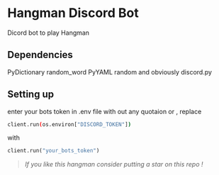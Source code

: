 # Hangman Discord Bot
Dicord bot to play Hangman

## Dependencies 
PyDictionary 
random_word
PyYAML
random 
and obviously discord.py

## Setting up
enter your bots token in .env file with out any quotaion or , replace 
```bash
client.run(os.environ["DISCORD_TOKEN"])  
```
with 
```py
client.run("your_bots_token")  
```

> _If you like this hangman consider putting a star on this repo !_